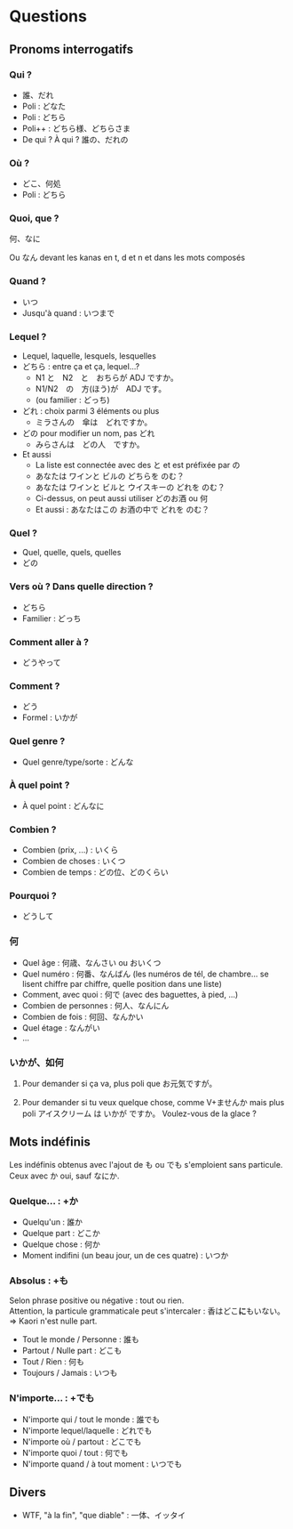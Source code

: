 # Questions

## Pronoms interrogatifs

### Qui ?

- 誰、だれ
- Poli : どなた
- Poli : どちら
- Poli++ : どちら様、どちらさま
- De qui ? À qui ? 誰の、だれの

### Où ?

- どこ、何処
- Poli : どちら

### Quoi, que ?

何、なに

Ou なん devant les kanas en t, d et n et dans les mots composés

### Quand ?

- いつ
- Jusqu'à quand : いつまで

### Lequel ?

- Lequel, laquelle, lesquels, lesquelles
- どちら : entre ça et ça, lequel...?
  - N1 と　N2　と　おちらが ADJ ですか。
  - N1/N2　の　方(ほう)が　ADJ です。
  - (ou familier : どっち)
- どれ : choix parmi 3 éléments ou plus
  - ミラさんの　傘は　どれですか。
- どの pour modifier un nom, pas どれ
  - みらさんは　どの人　ですか。
- Et aussi
  - La liste est connectée avec des と et est préfixée par の
  - あなたは ワインと ビルの どちらを のむ？
  - あなたは ワインと ビルと ウイスキーの どれを のむ？
  - Ci-dessus, on peut aussi utiliser どのお酒 ou 何 
  - Et aussi : あなたはこの お酒の中で どれを のむ？

### Quel ?

- Quel, quelle, quels, quelles
- どの

### Vers où ? Dans quelle direction ?

- どちら
- Familier : どっち

### Comment aller à ?

- どうやって

### Comment ?

- どう
- Formel : いかが

### Quel genre ?

- Quel genre/type/sorte : どんな

### À quel point ?

- À quel point : どんなに

### Combien ?

- Combien (prix, ...) : いくら
- Combien de choses : いくつ
- Combien de temps : どの位、どのくらい

### Pourquoi ?

- どうして

### 何

- Quel âge : 何歳、なんさい ou おいくつ
- Quel numéro : 何番、なんばん (les numéros de tél, de chambre... se lisent chiffre par chiffre, quelle position dans une liste)
- Comment, avec quoi : 何で (avec des baguettes, à pied, ...)
- Combien de personnes : 何人、なんにん
- Combien de fois : 何回、なんかい
- Quel étage : なんがい
- ...

### いかが、如何

1. Pour demander si ça va, plus poli que お元気ですが。

2. Pour demander si tu veux quelque chose, comme V+ませんか mais plus poli
アイスクリーム は いかが ですか。
Voulez-vous de la glace ?

## Mots indéfinis

Les indéfinis obtenus avec l'ajout de も ou でも s'emploient sans particule.
Ceux avec か oui, sauf なにか.

### Quelque... : +か

- Quelqu'un : 誰か
- Quelque part : どこか
- Quelque chose : 何か
- Moment indifini (un beau jour, un de ces quatre) : いつか

### Absolus : +も

Selon phrase positive ou négative : tout ou rien.  
Attention, la  particule grammaticale peut s'intercaler : 香はどこ**に**もいない。=> Kaori n'est nulle part.

- Tout le monde / Personne : 誰も
- Partout / Nulle part : どこも
- Tout / Rien : 何も
- Toujours / Jamais : いつも

### N'importe... : +でも

- N'importe qui / tout le monde : 誰でも
- N'importe lequel/laquelle : どれでも
- N'importe où / partout : どこでも
- N'importe quoi / tout : 何でも
- N'importe quand / à tout moment : いつでも

## Divers

- WTF, "à la fin", "que diable" : 一体、イッタイ
